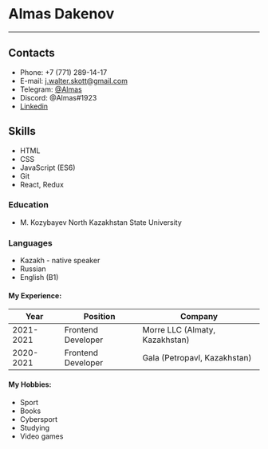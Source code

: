 # Almas Dakenov
---

## Contacts
- Phone: +7 (771) 289-14-17
- E-mail: j.walter.skott@gmail.com
- Telegram: [@Almas](https://t.me/NName_Less)
- Discord: @Almas#1923
- [Linkedin](https://www.linkedin.com/in/almas-dakenov-9760a6217)

## Skills
- HTML
- CSS
- JavaScript (ES6)
- Git
- React, Redux

### Education
- M. Kozybayev North Kazakhstan State University

### Languages
- Kazakh - native speaker
- Russian
- English (B1)

#### My Experience:

| Year      | Position           | Company                        |
| --------- | ------------------ | ------------------------------ |
| 2021-2021 | Frontend Developer | Morre LLC (Almaty, Kazakhstan) |
| 2020-2021 | Frontend Developer | Gala (Petropavl, Kazakhstan)   |

#### My Hobbies:

- Sport
- Books
- Cybersport
- Studying
- Video games
